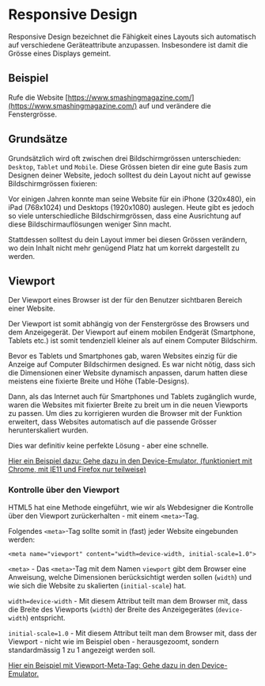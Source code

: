 # Responsive Design

Responsive Design bezeichnet die Fähigkeit eines Layouts sich automatisch auf verschiedene Geräteattribute anzupassen. Insbesondere ist damit die Grösse eines Displays gemeint.

## Beispiel

Rufe die Website [https://www.smashingmagazine.com/](https://www.smashingmagazine.com/) auf und verändere die Fenstergrösse.

## Grundsätze

Grundsätzlich wird oft zwischen drei Bildschirmgrössen unterschieden: `Desktop`, `Tablet` und `Mobile`. Diese Grössen bieten dir eine gute Basis zum Designen deiner Website, jedoch solltest du dein Layout nicht auf gewisse Bildschirmgrössen fixieren:

Vor einigen Jahren konnte man seine Website für ein iPhone \(320x480\), ein iPad \(768x1024\) und Desktops \(1920x1080\) auslegen. Heute gibt es jedoch so viele unterschiedliche Bildschirmgrössen, dass eine Ausrichtung auf diese Bildschirmauflösungen weniger Sinn macht.

Stattdessen solltest du dein Layout immer bei diesen Grössen verändern, wo dein Inhalt nicht mehr genügend Platz hat um korrekt dargestellt zu werden.

## Viewport

Der Viewport eines Browser ist der für den Benutzer sichtbaren Bereich einer Website.

Der Viewport ist somit abhängig von der Fenstergrösse des Browsers und dem Anzeigegerät. Der Viewport auf einem mobilen Endgerät \(Smartphone, Tablets etc.\) ist somit tendenziell kleiner als auf einem Computer Bildschirm.

Bevor es Tablets und Smartphones gab, waren Websites einzig für die Anzeige auf Computer Bildschirmen designed. Es war nicht nötig, dass sich die Dimensionen einer Website dynamisch anpassen, darum hatten diese meistens eine fixierte Breite und Höhe \(Table-Designs\).

Dann, als das Internet auch für Smartphones und Tablets zugänglich wurde, waren die Websites mit fixierter Breite zu breit um in die neuen Viewports zu passen. Um dies zu korrigieren wurden die Browser mit der Funktion erweitert, dass Websites automatisch auf die passende Grösser herunterskaliert wurden.

Dies war definitiv keine perfekte Lösung - aber eine schnelle.

[Hier ein Beispiel dazu: Gehe dazu in den Device-Emulator. \(funktioniert mit Chrome, mit IE11 und Firefox nur teilweise\)](https://www.w3schools.com/css/example_withoutviewport.htm)

### Kontrolle über den Viewport

HTML5 hat eine Methode eingeführt, wie wir als Webdesigner die Kontrolle über den Viewport zurückerhalten - mit einem `<meta>`-Tag.

Folgendes `<meta>`-Tag sollte somit in \(fast\) jeder Website eingebunden werden:

```markup
<meta name="viewport" content="width=device-width, initial-scale=1.0">
```

`<meta>` - Das `<meta>`-Tag mit dem Namen `viewport` gibt dem Browser eine Anweisung, welche Dimensionen berücksichtigt werden sollen \(`width`\) und wie sich die Website zu skalierten \(`initial-scale`\) hat.

`width=device-width` - Mit diesem Attribut teilt man dem Browser mit, dass die Breite des Viewports \(`width`\) der Breite des Anzeigegerätes \(`device-width`\) entspricht.

`initial-scale=1.0` - Mit diesem Attribut teilt man dem Browser mit, dass der Viewport - nicht wie im Beispiel oben - herausgezoomt, sondern standardmässig 1 zu 1 angezeigt werden soll.

[Hier ein Beispiel mit Viewport-Meta-Tag: Gehe dazu in den Device-Emulator.](https://www.w3schools.com/css/example_withviewport.htm)

